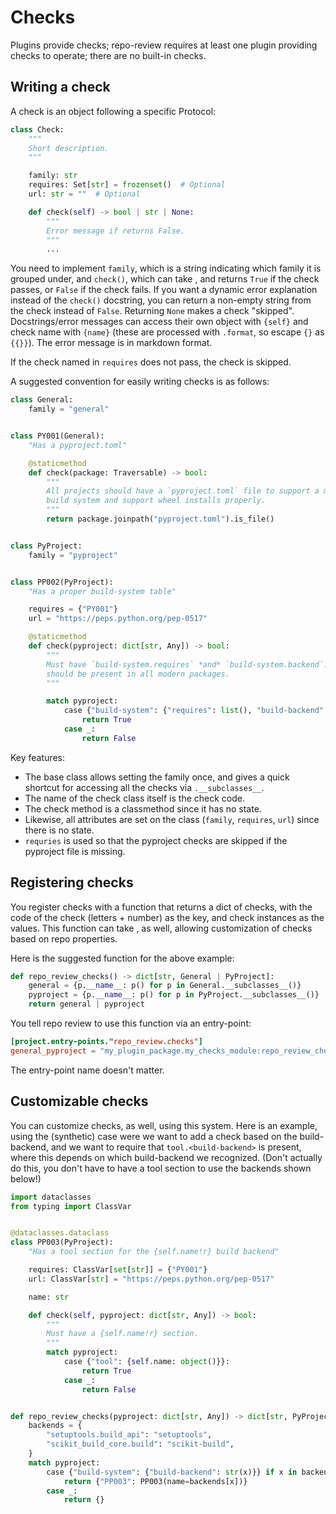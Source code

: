 # Checks

Plugins provide checks; repo-review requires at least one plugin providing checks to operate; there are no built-in checks.

## Writing a check

A check is an object following a specific Protocol:

```python
class Check:
    """
    Short description.
    """

    family: str
    requires: Set[str] = frozenset()  # Optional
    url: str = ""  # Optional

    def check(self) -> bool | str | None:
        """
        Error message if returns False.
        """
        ...
```

You need to implement `family`, which is a string indicating which family it is
grouped under, and `check()`, which can take [](fixtures), and returns `True` if
the check passes, or `False` if the check fails. If you want a dynamic error
explanation instead of the `check()` docstring, you can return a non-empty
string from the check instead of `False`. Returning `None` makes a check
"skipped". Docstrings/error messages can access their own object with `{self}`
and check name with `{name}` (these are processed with `.format`, so escape `{}`
as `{{}}`). The error message is in markdown format.

If the check named in `requires` does not pass, the check is skipped.

A suggested convention for easily writing checks is as follows:

```python
class General:
    family = "general"


class PY001(General):
    "Has a pyproject.toml"

    @staticmethod
    def check(package: Traversable) -> bool:
        """
        All projects should have a `pyproject.toml` file to support a modern
        build system and support wheel installs properly.
        """
        return package.joinpath("pyproject.toml").is_file()


class PyProject:
    family = "pyproject"


class PP002(PyProject):
    "Has a proper build-system table"

    requires = {"PY001"}
    url = "https://peps.python.org/pep-0517"

    @staticmethod
    def check(pyproject: dict[str, Any]) -> bool:
        """
        Must have `build-system.requires` *and* `build-system.backend`. Both
        should be present in all modern packages.
        """

        match pyproject:
            case {"build-system": {"requires": list(), "build-backend": str()}}:
                return True
            case _:
                return False
```

Key features:

- The base class allows setting the family once, and gives a quick shortcut for accessing all the checks via `.__subclasses__`.
- The name of the check class itself is the check code.
- The check method is a classmethod since it has no state.
- Likewise, all attributes are set on the class (`family`, `requires`, `url`) since there is no state.
- `requries` is used so that the pyproject checks are skipped if the pyproject file is missing.

## Registering checks

You register checks with a function that returns a dict of checks, with the code
of the check (letters + number) as the key, and check instances as the values.
This function can take [](fixtures), as well, allowing customization of checks
based on repo properties.

Here is the suggested function for the above example:

```python
def repo_review_checks() -> dict[str, General | PyProject]:
    general = {p.__name__: p() for p in General.__subclasses__()}
    pyproject = {p.__name__: p() for p in PyProject.__subclasses__()}
    return general | pyproject
```

You tell repo review to use this function via an entry-point:

```toml
[project.entry-points."repo_review.checks"]
general_pyproject = "my_plugin_package.my_checks_module:repo_review_checks"
```

The entry-point name doesn't matter.

## Customizable checks

You can customize checks, as well, using this system. Here is an example,
using the (synthetic) case were we want to add a check based on the build-backend,
and we want to require that `tool.<build-backend>` is present, where this
depends on which build-backend we recognized. (Don't actually do this, you don't
have to have a tool section to use the backends shown below!)

```python
import dataclasses
from typing import ClassVar


@dataclasses.dataclass
class PP003(PyProject):
    "Has a tool section for the {self.name!r} build backend"

    requires: ClassVar[set[str]] = {"PY001"}
    url: ClassVar[str] = "https://peps.python.org/pep-0517"

    name: str

    def check(self, pyproject: dict[str, Any]) -> bool:
        """
        Must have a {self.name!r} section.
        """
        match pyproject:
            case {"tool": {self.name: object()}}:
                return True
            case _:
                return False


def repo_review_checks(pyproject: dict[str, Any]) -> dict[str, PyProject]:
    backends = {
        "setuptools.build_api": "setuptools",
        "scikit_build_core.build": "scikit-build",
    }
    match pyproject:
        case {"build-system": {"build-backend": str(x)}} if x in backends:
            return {"PP003": PP003(name=backends[x])}
        case _:
            return {}
```
